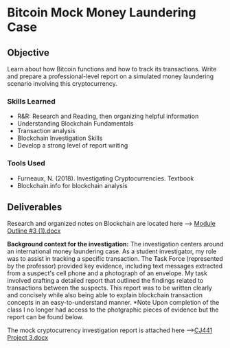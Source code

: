 # Bitcoin Mock Money Laundering Case

## Objective

Learn about how Bitcoin functions and how to track its transactions. Write and prepare a professional-level report on a simulated money laundering scenario involving this cryptocurrency.

### Skills Learned

- R&R: Research and Reading, then organizing helpful information
- Understanding Blockchain Fundamentals
- Transaction analysis
- Blockchain Investigation Skills
- Develop a strong level of report writing

### Tools Used

- Furneaux, N. (2018). Investigating Cryptocurrencies. Textbook  
- Blockchain.info for blockchain analysis

## Deliverables
Research and organized notes on Blockchain are located here --> [Module Outline #3 (1).docx](https://github.com/OGkevq/Bitcoin-Mock-Money-Laundering-Case/files/14912822/Module.Outline.3.1.docx)

**Background context for the investigation:** 
The investigation centers around an international money laundering case. As a student investigator, my role was to assist in tracking a specific transaction. The Task Force (represented by the professor) provided key evidence, including text messages extracted from a suspect's cell phone and a photograph of an envelope. My task involved crafting a detailed report that outlined the findings related to transactions between the suspects. This report was to be written clearly and concisely while also being able to explain blockchain transaction concepts in an easy-to-understand manner. *Note Upon completion of the class I no longer had access to the photgraphic pieces of evidence but the report can be found below.

The mock cryptocurrency investigation report is attached here -->[CJ441 Project 3.docx](https://github.com/OGkevq/Bitcoin-Mock-Money-Laundering-Case/files/14912890/CJ441.Project.3.docx)


